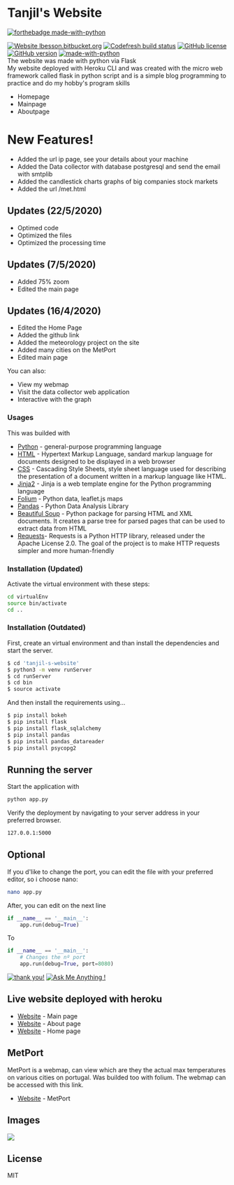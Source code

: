 # Tanjil's Website  
[![forthebadge made-with-python](http://ForTheBadge.com/images/badges/made-with-python.svg)](https://www.python.org/)  

[![Website lbesson.bitbucket.org](https://img.shields.io/website-up-down-green-red/http/lbesson.bitbucket.org.svg)](https://flask-tanjil.herokuapp.com/)
[![Codefresh build status]( https://g.codefresh.io/api/badges/pipeline/tanjil/default%2Fkhansite?key=eyJhbGciOiJIUzI1NiJ9.NWU5OWYxMzQ3ZjczZDcyZmQ1NGU4Yjgx.5yP5JcVolgL_vWAyde5tk32fbZhvo5N6mvjqILjqR6Q&type=cf-1)]( https%3A%2F%2Fg.codefresh.io%2Fpipelines%2Fkhansite%2Fbuilds%3Ffilter%3Dtrigger%3Abuild~Build%3Bpipeline%3A5eb450ec7641237f6f2c08ca~khansite)
[![GitHub license](https://img.shields.io/github/license/Naereen/StrapDown.js.svg)](https://github.com/Khantanjil/tanjil-s-website/blob/master/LICENSE)
[![GitHub version](https://badge.fury.io/gh/Naereen%2FStrapDown.js.svg)](https://github.com/Naereen/StrapDown.js)
[![made-with-python](https://img.shields.io/badge/Made%20with-Python-1f425f.svg)](https://www.python.org/)  
The website was made with python via Flask  
My website deployed with Heroku CLI and was created with the micro web framework called flask in python script and is a simple blog programming to practice and do my hobby's program skills  

  - Homepage
  - Mainpage
  - Aboutpage
  
# New Features!

  - Added the url ip page, see your details about your machine
  - Added the Data collector with database postgresql and send the email with smtplib
  - Added the candlestick charts graphs of big companies stock markets
  - Added the url /met.html
  
## Updates (22/5/2020)
  - Optimed code
  - Optimized the files
  - Optimized the processing time
  
## Updates (7/5/2020)
  - Added 75% zoom
  - Edited the main page

## Updates (16/4/2020)
  - Edited the Home Page
  - Added the github link
  - Added the meteorology project on the site
  - Added many cities on the MetPort
  - Edited main page
  
 You can also:
  - View my webmap
  - Visit the data collector web application
  - Interactive with the graph
  
### Usages

This was builded with
* [Python](https://www.python.org/) -  general-purpose programming language
* [HTML](https://devdocs.io/html/) - Hypertext Markup Language, sandard markup language for documents designed to be displayed in a web browser
* [CSS](https://developer.mozilla.org/en-US/docs/Web/CSS) - Cascading Style Sheets, style sheet language used for describing the presentation of a document written in a markup language like HTML.
* [Jinja2](https://jinja.palletsprojects.com/en/2.11.x/) - Jinja is a web template engine for the Python programming language 
* [Folium](https://python-visualization.github.io/folium/) - Python data, leaflet.js maps
* [Pandas](https://pandas.pydata.org/) - Python Data Analysis Library
* [Beautiful Soup](https://www.crummy.com/software/BeautifulSoup/bs4/doc/) - Python package for parsing HTML and XML documents. It creates a parse tree for parsed pages that can be used to extract data from HTML
* [Requests](https://requests.readthedocs.io/en/master/)- Requests is a Python HTTP library, released under the Apache License 2.0. The goal of the project is to make HTTP requests simpler and more human-friendly

### Installation (Updated)
Activate the virtual environment with these steps:
```sh
cd virtualEnv
source bin/activate
cd ..
```
### Installation (Outdated)
First, create an virtual environment and than install the dependencies and start the server.

```sh
$ cd 'tanjil-s-website'
$ python3 -m venv runServer
$ cd runServer
$ cd bin
$ source activate
```
And then install the requirements using...  
  
  
```sh
$ pip install bokeh
$ pip install flask
$ pip install flask_sqlalchemy
$ pip install pandas
$ pip install pandas_datareader
$ pip install psycopg2
```
## Running the server
Start the application with 
```sh
python app.py
```
Verify the deployment by navigating to your server address in your preferred browser.

```sh
127.0.0.1:5000
```

## Optional
If you d'like to change the port, you can edit the file with your preferred editor, so i choose nano:
```sh
nano app.py 
```
After, you can edit on the next line
```py
if __name__ == '__main__':
    app.run(debug=True)
```
To
```py
if __name__ == '__main__':
    # Changes the nº port
    app.run(debug=True, port=8080) 
```
[![thank you!](https://img.shields.io/badge/say-thanks-ff69b4.svg)](https://saythanks.io/to/kennethreitz)
[![Ask Me Anything !](https://img.shields.io/badge/Ask%20me-anything-1abc9c.svg)](https://github.com/Khantanjil/tanjil-s-website/issues/1)

## Live website deployed with heroku
* [Website](https://flask-tanjil.herokuapp.com/tanjil) - Main page
* [Website](https://flask-tanjil.herokuapp.com/about) - About page
* [Website](https://flask-tanjil.herokuapp.com/) - Home page

## MetPort
MetPort is a webmap, can view which are they the actual max temperatures on various cities on portugal.
Was builded too with folium. The webmap can be accessed with this link.
* [Website](https://flask-tanjil.herokuapp.com/met) - MetPort

## Images
![](https://media.discordapp.net/attachments/688091927085580312/700321580034818078/Screenshot_from_2020-04-16_13-26-47.png?width=549&height=309)

License
----

MIT
